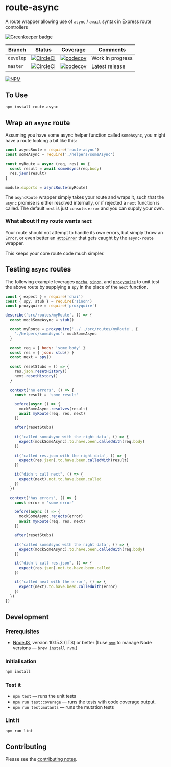 # route-async

A route wrapper allowing use of `async` / `await` syntax in Express route controllers

[![Greenkeeper badge](https://badges.greenkeeper.io/davesag/route-async.svg)](https://greenkeeper.io/)

<!-- prettier-ignore -->
| Branch   | Status  | Coverage  | Comments  |
| -------- | ------- | --------- | --------- |
| `develop` | [![CircleCI](https://circleci.com/gh/davesag/route-async/tree/develop.svg?style=svg)](https://circleci.com/gh/davesag/route-async/tree/develop) | [![codecov](https://codecov.io/gh/davesag/route-async/branch/develop/graph/badge.svg)](https://codecov.io/gh/davesag/route-async) | Work in progress |
| `master` | [![CircleCI](https://circleci.com/gh/davesag/route-async/tree/master.svg?style=svg)](https://circleci.com/gh/davesag/route-async/tree/master) | [![codecov](https://codecov.io/gh/davesag/route-async/branch/master/graph/badge.svg)](https://codecov.io/gh/davesag/route-async) | Latest release |

[![NPM](https://nodei.co/npm/route-async.png?compact=true)](https://nodei.co/npm/route-async/)

## To Use

```sh
npm install route-async
```

## Wrap an `async` route

Assuming you have some async helper function called `someAsync`, you might have a route looking a bit like this:

```js
const asyncRoute = require('route-async')
const someAsync = require('./helpers/someAsync')

const myRoute = async (req, res) => {
  const result = await someAsync(req.body)
  res.json(result)
}

module.exports = asyncRoute(myRoute)
```

The `asyncRoute` wrapper simply takes your route and wraps it, such that the `async` promise is either resolved internally, or if rejected a `next` function is called. The default `next` is just `console.error` and you can supply your own.

### What about if my route wants `next`

Your route should not attempt to handle its own errors, but simply throw an `Error`, or even better an [`HttpError`](https://github.com/jshttp/http-errors) that gets caught by the `async-route` wrapper.

This keeps your core route code much simpler.

## Testing `async` routes

The following example leverages [`mocha`](https://mochajs.org), [`sinon`](https://sinonjs.org), and [`proxyquire`](https://github.com/thlorenz/proxyquire) to unit test the above route by supplying a `spy` in the place of the `next` function.

```js
const { expect } = require('chai')
const { spy, stub } = require('sinon')
const proxyquire = require('proxyquire')

describe('src/routes/myRoute', () => {
  const mockSomeAsync = stub()

  const myRoute = proxyquire('../../src/routes/myRoute', {
    './helpers/someAsync': mockSomeAsync
  }

  const req = { body: 'some body' }
  const res = { json: stub() }
  const next = spy()

  const resetStubs = () => {
    res.json.resetHistory()
    next.resetHistory()
  }

  context('no errors', () => {
    const result = 'some result'

    before(async () => {
      mockSomeAsync.resolves(result)
      await myRoute(req, res, next)
    })

    after(resetStubs)

    it('called someAsync with the right data', () => {
      expect(mockSomeAsync).to.have.been.calledWith(req.body)
    })

    it('called res.json with the right data', () => {
      expect(res.json).to.have.been.calledWith(result)
    })

    it("didn't call next", () => {
      expect(next).not.to.have.been.called
    })
  })

  context('has errors', () => {
    const error = 'some error'

    before(async () => {
      mockSomeAsync.rejects(error)
      await myRoute(req, res, next)
    })

    after(resetStubs)

    it('called someAsync with the right data', () => {
      expect(mockSomeAsync).to.have.been.calledWith(req.body)
    })

    it("didn't call res.json", () => {
      expect(res.json).not.to.have.been.called
    })

    it('called next with the error', () => {
      expect(next).to.have.been.calledWith(error)
    })
  })
})
```

## Development

### Prerequisites

- [NodeJS](htps://nodejs.org), version 10.15.3 (LTS) or better (I use [`nvm`](https://github.com/creationix/nvm) to manage Node versions — `brew install nvm`.)

### Initialisation

```sh
npm install
```

### Test it

- `npm test` — runs the unit tests
- `npm run test:coverage` — runs the tests with code coverage output.
- `npm run test:mutants` — runs the mutation tests

### Lint it

```sh
npm run lint
```

## Contributing

Please see the [contributing notes](CONTRIBUTING.md).
